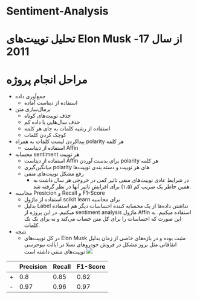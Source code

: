
# Sentiment-Analysis

# تحلیل توییت‌های Elon Musk از سال 17-2011

# مراحل انجام پروژه

 - جمع‌آوری داده
	 - استفاده از دیتاست آماده
 - نرمال‌سازی متن
	 - حذف توییت‌های کوتاه
	 - حذف سال‌هایی با داده کم
	 - استفاده از رشیه کلمات به جای هر کلمه
	 - کوچک کردن کلمات
 - پیداکردن لیست کلمات به همراه polarity هر کلمه
	 - استفاده از دیتاست Affin
 - محسابه sentiment هر توییت
	 - استفاده از دیتاست Affin برای بدست آوردن polarity هر کلمه
	 - میانگین‌گیری polarity های هر توییت و دسته بندی توییت‌ها
	 - رفع مشکل توییت‌های منفی
		 - در شرایط عادی توییت‌های منفی تاثیر کمی در خروجی هر سال داشت به همین خاطر یک ضریب کم (۱.۵) برای افزایش تاثیر آنها در نظر گرفته شد.
 - محاسبه Presicion و Recall و F1-Score
	 - استفاده از ماژول scikit learn برای محاسبه 
	 - بدلیل Label نداشتن داده‌ها از یک محسابه کننده احساسات دیگر هم استفاده میکنیم. در این پروژه از sentiment analysis ماژول Affin استفاده میکنیم. به این صورت که احساسات را برای کل متن حساب می‌کند و نه برای تک تک کلمات.
 - نتیجه
	 - در کل توییت‌های Elon Musk مثبت بوده و در بازه‌های خاصی از زمان بدلیل اتفاقاتی مثل بروز مشکل در فروش خودرو‌های تسلا در ایالت نیوجرسی توییت‌های منفی داشته است
![
](https://raw.githubusercontent.com/moeb1376/Sentiment-Analysis/master/final.png)


|| Precision | Recall | F1-Score|
|--|--|--|--|
|+|0.8|0.85 |0.82|
|-|0.97|0.96|0.97|
